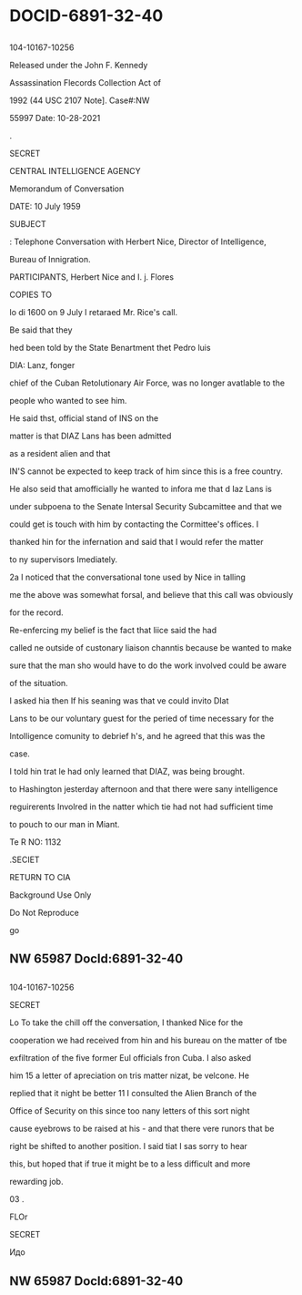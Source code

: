 # DOCID-6891-32-40

##
104-10167-10256

Released under the John F. Kennedy

Assassination Flecords Collection Act of

1992 (44 USC 2107 Note]. Case#:NW

55997 Date: 10-28-2021

.

SECRET

CENTRAL INTELLIGENCE AGENCY

Memorandum of Conversation

DATE: 10 July 1959

SUBJECT

: Telephone Conversation with Herbert Nice, Director of Intelligence,

Bureau of Innigration.

PARTICIPANTS, Herbert Nice and I. j. Flores

COPIES TO

lo di 1600 on 9 July I retaraed Mr. Rice's call.

Be said that they

hed been told by the State Benartment thet Pedro luis

DIA: Lanz, fonger

chief of the Cuban Retolutionary Air Force, was no longer avatlable to the

people who wanted to see him.

He said thst, official stand of INS on the

matter is that DIAZ Lans has been admitted

as a resident alien and that

IN'S cannot be expected to keep track of him since this is a free country.

He also seid that amofficially he wanted to infora me that d Iaz Lans is

under subpoena to the Senate Intersal Security Subcamittee and that we

could get is touch with him by contacting the Cormittee's offices. I

thanked hin for the infernation and said that I would refer the matter

to ny supervisors Imediately.

2a I noticed that the conversational tone used by Nice in talling

me the above was somewhat forsal, and believe that this call was obviously

for the record.

Re-enfercing my belief is the fact that liice said the had

called ne outside of custonary liaison channtis because be wanted to make

sure that the man sho would have to do the work involved could be aware

of the situation.

I asked hia then If his seaning was that ve could invito DIat

Lans to be our voluntary guest for the peried of time necessary for the

Intolligence comunity to debrief h's, and he agreed that this was the

case.

I told hin trat le had only learned that DIAZ, was being brought.

to Hashington jesterday afternoon and that there were sany intelligence

reguirerents Involred in the natter which tie had not had sufficient time

to pouch to our man in Miant.

Te R NO: 1132

.SECIET

RETURN TO CIA

Background Use Only

Do Not Reproduce

go

NW 65987 Docld:6891-32-40
---

##
104-10167-10256

SECRET

Lo To take the chill off the conversation, I thanked Nice for the

cooperation we had received from hin and his bureau on the matter of tbe

exfiltration of the five former Eul officials fron Cuba. I also asked

him 15 a letter of apreciation on tris matter nizat, be velcone. He

replied that it night be better 11 I consulted the Alien Branch of the

Office of Security on this since too nany letters of this sort night

cause eyebrows to be raised at his - and that there vere runors that be

right be shifted to another position. I said tiat I sas sorry to hear

this, but hoped that if true it might be to a less difficult and more

rewarding job.

03 .

FLOr

SECRET

Идо

NW 65987 Docld:6891-32-40
---

